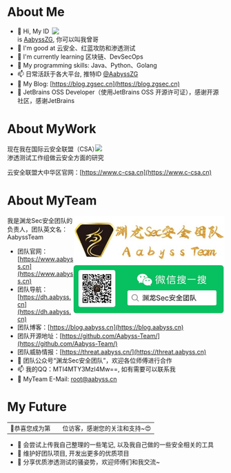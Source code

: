 # About Me

<img align='right' src="https://github-readme-stats.zohan.tech/api?username=AabyssZG&hide_title=true&hide_border=true&show_icons=true&include_all_commits=true&bg_color=0,EC6C6C,FFD479,FFFC79,73FA79&theme=graywhite&locale=cn" width="400">

- 👋 Hi, My ID is [AabyssZG](https://twitter.com/AabyssZG), 你可以叫我曾哥
- 👀 I'm good at 云安全、红蓝攻防和渗透测试
- 🌱 I'm currently learning 区块链、DevSecOps
- 💞️ My programming skills: Java、Python、Golang
- 📫 日常活跃于各大平台, 推特ID [@AabyssZG](https://twitter.com/AabyssZG)
- 👋 My Blog: [https://blog.zgsec.cn](https://blog.zgsec.cn)
- 🌱 JetBrains OSS Developer（使用JetBrains OSS 开源许可证），感谢开源社区，感谢JetBrains

# About MyWork

<img align='right' src="https://www.c-csa.cn/u_file/photo/20200609/053979bc45.png" width="300">

现在我在国际云安全联盟（CSA）渗透测试工作组做云安全方面的研究

云安全联盟大中华区官网：[https://www.c-csa.cn](https://www.c-csa.cn)

# About MyTeam

<img align='right' src="./TeamLogo-New.jpg" width="350">

我是渊龙Sec安全团队的负责人，团队英文名：AabyssTeam

- 团队官网：[https://www.aabyss.cn](https://www.aabyss.cn)
- 团队导航：[https://dh.aabyss.cn](https://dh.aabyss.cn)
- 团队博客：[https://blog.aabyss.cn](https://blog.aabyss.cn)
- 团队开源地址：[https://github.com/Aabyss-Team/](https://github.com/Aabyss-Team/)
- 团队威胁情报：[https://threat.aabyss.cn/](https://threat.aabyss.cn)
- 💞️ 团队公众号“渊龙Sec安全团队”，欢迎各位师傅进行合作
- 📫 我的QQ：MTI4MTY3MzI4Mw==, 如有需要可以联系我
- 👋 MyTeam E-Mail: root@aabyss.cn

# My Future

<table>
  <tr>
    <td>🥰恭喜您成为第</td>
    <td><img src="https://profile-counter.glitch.me/AabyssZG/count.svg" alt="" /></td>
    <td>位访客，感谢您的关注和支持~😍</td>
  </tr>
</table>

- 👀 会尝试上传我自己整理的一些笔记, 以及我自己做的一些安全相关的工具
- 🌱 维护好团队项目, 开发出更多的优质项目
- 👋 分享优质渗透测试的骚姿势，欢迎师傅们和我交流~
